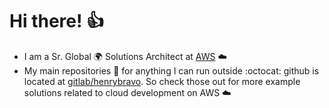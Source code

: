 # Hi there! :thumbsup:

- I am a Sr. Global :earth_africa: Solutions Architect at [AWS](https://aws.amazon.com/) :cloud:
- My main repositories :rocket: for anything I can run outside :octocat: github is located at [gitlab/henrybravo](https://gitlab.com/henrybravo). So check those out for more example solutions related to cloud development on AWS :cloud:
